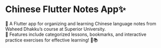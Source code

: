 # Chinese Flutter Notes App✨  

📖 A Flutter app for organizing and learning Chinese language notes from Waheed Dhakku’s course at Superior University.  
📝 Features include categorized lessons, bookmarks, and interactive practice exercises for effective learning! 🚀📚  
